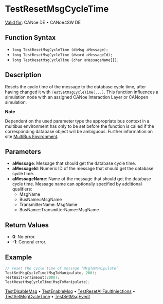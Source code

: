 # TestResetMsgCycleTime

[Valid for](../../../Shared/FeatureAvailability.md): CANoe DE • CANoe4SW DE

## Function Syntax

- `long TestResetMsgCycleTime (dbMsg aMessage);`
- `long TestResetMsgCycleTime (dword aMessageId);`
- `long TestResetMsgCycleTime (char aMessageName[]);`

## Description

Resets the cycle time of the message to the database cycle time, after having changed it with `TestSetMsgCycleTime(...)`. This function influences a simulation node with an assigned CANoe Interaction Layer or CANopen simulation.

**Note**

Dependent on the used parameter type the appropriate bus context in a multibus environment has only to be set before the function is called if the corresponding database object will be ambiguous. Further information on site [MultiBus Environment](../../../Shared/CAPL/General/TestMultiBusEnvironment.md).

## Parameters

- **aMessage**: Message that should get the database cycle time.
- **aMessageId**: Numeric ID of the message that should get the database cycle time.
- **aMessageName**: Name of the message that should get the database cycle time. Message name can optionally specified by additional qualifiers:
  - MsgName
  - BusName::MsgName
  - TransmitterName::MsgName
  - BusName::TransmitterName::MsgName

## Return Values

- **0**: No error.
- **-1**: General error.

## Example

```cpp
// reset the cycle time of message ‘MsgToManipulate’
TestSetMsgCycleTime(MsgToManipulate, 200);
TestWaitForTimeout(2000);
TestResetMsgCycleTime(MsgToManipulate);
```

[TestDisableMsg](CAPLfunctionTestDisableMsg.md) • [TestEnableMsg](CAPLfunctionTestEnableMsg.md) • [TestResetAllFaultInjections](CAPLfunctionTestResetAllFaultInjections.md) • [TestSetMsgCycleTime](CAPLfunctionTestSetMsgCycleTime.md) • [TestSetMsgEvent](CAPLfunctionTestSetMsgEvent.md)
